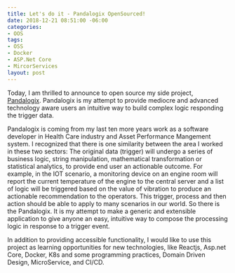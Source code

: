 ```yaml
---
title: Let's do it - Pandalogix OpenSourced!
date: 2018-12-21 08:51:00 -06:00
categories:
- OOS
tags:
- OSS
- Docker
- ASP.Net Core
- MircorServices
layout: post
---
```


Today, I am thrilled to announce to open source my side project, [Pandalogix](https://www.pandalogix.com). Pandalogix is my attempt to provide mediocre and advanced technology aware users an intuitive way to build complex logic responding the trigger data.

<!--more-->

Pandalogix is coming from my last ten more years work as a software developer in Health Care industry and Asset Performance Mangement system. I recognized that there is one similarity between the area I worked in these two sectors: The original data (trigger) will undergo a series of business logic, string manipulation, mathematical transformation or statistical analytics, to provide end user an actionable outcome. For example, in the IOT scenario, a monitoring device on an engine room will report the current temperature of the engine to the central server and a list of logic will be triggered based on the value of vibration to produce an actionable recommendation to the operators. This trigger, process and then action should be able to apply to many scenarios in our world. So there is the Pandalogix. It is my attempt to make a generic and extensible application to give anyone an easy, intuitive way to compose the processing logic in response to a trigger event.

In addition to providing accessible functionality, I would like to use this project as learning opportunities for new technologies, like Reactjs, Asp.net Core, Docker, K8s and some programming practices, Domain Driven Design, MicroService, and CI/CD.


